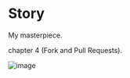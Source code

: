 # Story
My masterpiece.


chapter 4 (Fork and Pull Requests).

![image](https://user-images.githubusercontent.com/107684179/186609308-31bd0a44-943b-4e1c-806a-ce5b7d0709cb.png)

